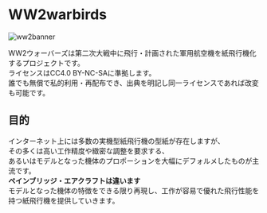 # WW2warbirds
![ww2banner](https://user-images.githubusercontent.com/47918991/53490237-8e84f000-3ad6-11e9-9006-721138cbce59.png)

WW2ウォーバーズは第二次大戦中に飛行・計画された軍用航空機を紙飛行機化するプロジェクトです。  
ライセンスはCC4.0 BY-NC-SAに準拠します。  
誰でも無償で私的利用・再配布でき、出典を明記し同一ライセンスであれば改変も可能です。  


## 目的
インターネット上には多数の実機型紙飛行機の型紙が存在しますが、  
その多くは高い工作精度や緻密な調整を要求する、  
あるいはモデルとなった機体のプロポーションを大幅にデフォルメしたものが主流です。  
**ペインブリッジ・エアクラフトは違います**  
モデルとなった機体の特徴をできる限り再現し、工作が容易で優れた飛行性能を持つ紙飛行機を提供していきます。



